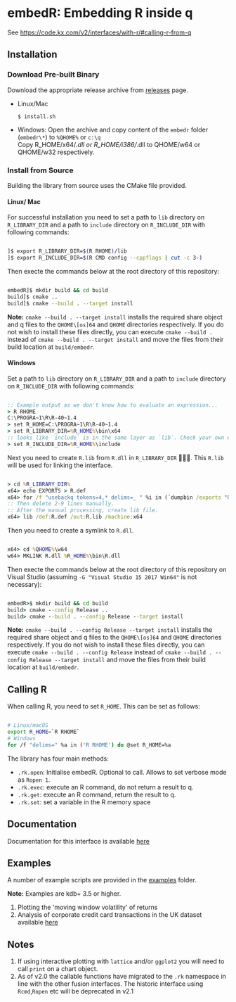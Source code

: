 # embedR: Embedding R inside q

See <https://code.kx.com/v2/interfaces/with-r/#calling-r-from-q>

## Installation

### Download Pre-built Binary

Download the appropriate release archive from [releases](../../releases/latest) page. 

- Linux/Mac

      $ install.sh

- Windows: Open the archive and copy content of the `embedr` folder (`embedr\*`) to `%QHOME%` or `c:\q`<br/>Copy R_HOME/x64/*.dll or R_HOME/i386/*.dll to QHOME/w64 or QHOME/w32 respectively.

### Install from Source

Building the library from source uses the CMake file provided.

#### Linux/ Mac

For successful installation you need to set a path to `lib` directory on `R_LIBRARY_DIR` and a path to `include` directory on `R_INCLUDE_DIR` with following commands:

```bash

]$ export R_LIBRARY_DIR=$(R RHOME)/lib
]$ export R_INCLUDE_DIR=$(R CMD config --cppflags | cut -c 3-)

```

Then execte the commands below at the root directory of this repository:

```bash

embedR]$ mkdir build && cd build
build]$ cmake ..
build]$ cmake --build . --target install

```

**Note:** `cmake --build . --target install` installs the required share object and q files to the `QHOME\[os]64` and `QHOME` directories respectively. If you do not wish to install these files directly, you can execute `cmake --build .` instead of `cmake --build . --target install` and move the files from their build location at `build/embedr`.

#### Windows

Set a path to `lib` directory on `R_LIBRARY_DIR` and a path to `include` directory on `R_INCLUDE_DIR` with following commands:

```bat

:: Example output as we don't know how to evaluate an expression...
> R RHOME
C:\PROGRA~1\R\R-40~1.4
> set R_HOME=C:\PROGRA~1\R\R-40~1.4
> set R_LIBRARY_DIR=%R_HOME%\bin\x64
:: looks like `include` is in the same layer as `lib`. Check your own environment. 
> set R_INCLUDE_DIR=%R_HOME%\include

```

Next you need to create `R.lib` from `R.dll` in `R_LIBRARY_DIR` 🔨🔨🔨. This `R.lib` will be used for linking the interface.

```bat

> cd %R_LIBRARY_DIR%
x64> echo EXPORTS > R.def
x64> for /f "usebackq tokens=4,* delims=_ " %i in (`dumpbin /exports "R.dll"`) do echo %i_%j >> R.def
:: Then delete 2-9 lines manually.
:: After the manual processing, create lib file.
x64> lib /def:R.def /out:R.lib /machine:x64

```

Then you need to create a symlink to `R.dll`.

```bat

x64> cd %QHOME%\w64
w64> MKLINK R.dll %R_HOME%\bin\R.dll

```

Then execte the commands below at the root directory of this repository on Visual Studio (assuming `-G "Visual Studio 15 2017 Win64"` is not necessary):

```bat

embedR>$ mkdir build && cd build
build> cmake --config Release ..
build> cmake --build . --config Release --target install

```

**Note:** `cmake --build . --config Release --target install` installs the required share object and q files to the `QHOME\[os]64` and `QHOME` directories respectively. If you do not wish to install these files directly, you can execute `cmake --build . --config Release` instead of `cmake --build . --config Release --target install` and move the files from their build location at `build/embedr`.

## Calling R

When calling R, you need to set `R_HOME`. This can be set as follows:

```bash

# Linux/macOS
export R_HOME=`R RHOME`
# Windows
for /f "delims=" %a in ('R RHOME') do @set R_HOME=%a

```

The library has four main methods:

- `.rk.open`: Initialise embedR. Optional to call. Allows to set verbose mode as `Ropen 1`.
- `.rk.exec`: execute an R command, do not return a result to q.
- `.rk.get`: execute an R command, return the result to q.
- `.rk.set`: set a variable in the R memory space


## Documentation

Documentation for this interface is available [here](https://code.kx.com/q/interfaces/r/embedr)

## Examples

A number of example scripts are provided in the [examples](examples) folder.

**Note:** Examples are kdb+ 3.5 or higher.

1. Plotting the 'moving window volatility' of returns
2. Analysis of corporate credit card transactions in the UK dataset available [here](https://ckan.publishing.service.gov.uk/dataset/corporate-credit-card-transactions-2014-152)

## Notes

1. If using interactive plotting with `lattice` and/or `ggplot2` you will need to call `print` on a chart object.
2. As of v2.0 the callable functions have migrated to the `.rk` namespace in line with the other fusion interfaces. The historic interface using `Rcmd`,`Ropen` etc will be deprecated in v2.1
